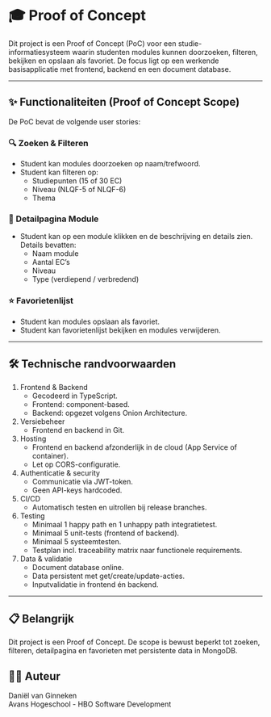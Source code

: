 # 🎓 Proof of Concept

Dit project is een Proof of Concept (PoC) voor een studie-informatiesysteem
waarin studenten modules kunnen doorzoeken, filteren, bekijken en opslaan als
favoriet. De focus ligt op een werkende basisapplicatie met frontend, backend en
een document database.

---

## ✨ Functionaliteiten (Proof of Concept Scope)

De PoC bevat de volgende user stories:

### 🔍 Zoeken & Filteren

- Student kan modules doorzoeken op naam/trefwoord.
- Student kan filteren op:
  - Studiepunten (15 of 30 EC)
  - Niveau (NLQF-5 of NLQF-6)
  - Thema

### 📖 Detailpagina Module

- Student kan op een module klikken en de beschrijving en details zien.  
  Details bevatten:
  - Naam module
  - Aantal EC’s
  - Niveau
  - Type (verdiepend / verbredend)

### ⭐ Favorietenlijst

- Student kan modules opslaan als favoriet.
- Student kan favorietenlijst bekijken en modules verwijderen.

---

## 🛠 Technische randvoorwaarden

1. Frontend & Backend
   - Gecodeerd in TypeScript.
   - Frontend: component-based.
   - Backend: opgezet volgens Onion Architecture.
2. Versiebeheer
   - Frontend en backend in Git.
3. Hosting
   - Frontend en backend afzonderlijk in de cloud (App Service of container).
   - Let op CORS-configuratie.
4. Authenticatie & security
   - Communicatie via JWT-token.
   - Geen API-keys hardcoded.
5. CI/CD
   - Automatisch testen en uitrollen bij release branches.
6. Testing
   - Minimaal 1 happy path en 1 unhappy path integratietest.
   - Minimaal 5 unit-tests (frontend of backend).
   - Minimaal 5 systeemtesten.
   - Testplan incl. traceability matrix naar functionele requirements.
7. Data & validatie
   - Document database online.
   - Data persistent met get/create/update-acties.
   - Inputvalidatie in frontend én backend.

---

## 📋 Belangrijk

Dit project is een Proof of Concept. De scope is bewust beperkt tot zoeken,
filteren, detailpagina en favorieten met persistente data in MongoDB.

## 👨‍💻 Auteur

Daniël van Ginneken  
Avans Hogeschool - HBO Software Development
